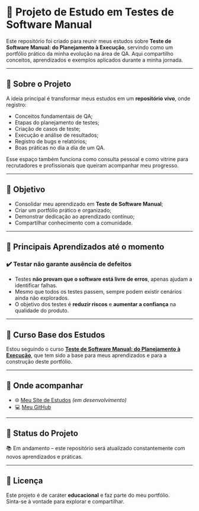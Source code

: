 # 🧪 Projeto de Estudo em Testes de Software Manual  

Este repositório foi criado para reunir meus estudos sobre **Teste de Software Manual: do Planejamento à Execução**, servindo como um portfólio prático da minha evolução na área de QA. Aqui compartilho conceitos, aprendizados e exemplos aplicados durante a minha jornada.  

---

## 📖 Sobre o Projeto  

A ideia principal é transformar meus estudos em um **repositório vivo**, onde registro:  
- Conceitos fundamentais de QA;  
- Etapas do planejamento de testes;  
- Criação de casos de teste;  
- Execução e análise de resultados;  
- Registro de bugs e relatórios;  
- Boas práticas no dia a dia de um QA.  

Esse espaço também funciona como consulta pessoal e como vitrine para recrutadores e profissionais que queiram acompanhar meu progresso.  

---

## 🎯 Objetivo  

- Consolidar meu aprendizado em **Teste de Software Manual**;  
- Criar um portfólio prático e organizado;  
- Demonstrar dedicação ao aprendizado contínuo;  
- Compartilhar conhecimento com a comunidade.  

---

## 📌 Principais Aprendizados até o momento  

### ✔️ Testar não garante ausência de defeitos  
- Testes **não provam que o software está livre de erros**, apenas ajudam a identificar falhas.  
- Mesmo que todos os testes passem, sempre podem existir cenários ainda não explorados.  
- O objetivo dos testes é **reduzir riscos** e **aumentar a confiança** na qualidade do produto.  

---

## 🚀 Curso Base dos Estudos  

Estou seguindo o curso [**Teste de Software Manual: do Planejamento à Execução**](https://www.udemy.com/course/teste-de-software-manual-do-planejamento-a-execucao/?couponCode=MT250929G4), que tem sido a base para meus aprendizados e para a construção deste portfólio.  

---

## 🔗 Onde acompanhar  

- 🌐 [Meu Site de Estudos](#) _(em desenvolvimento)_  
- 💻 [Meu GitHub](https://github.com/)  

---

## 📌 Status do Projeto  

📚 Em andamento – este repositório será atualizado constantemente com novos aprendizados e práticas.  

---

## 📜 Licença  

Este projeto é de caráter **educacional** e faz parte do meu portfólio.  
Sinta-se à vontade para explorar e compartilhar.  
